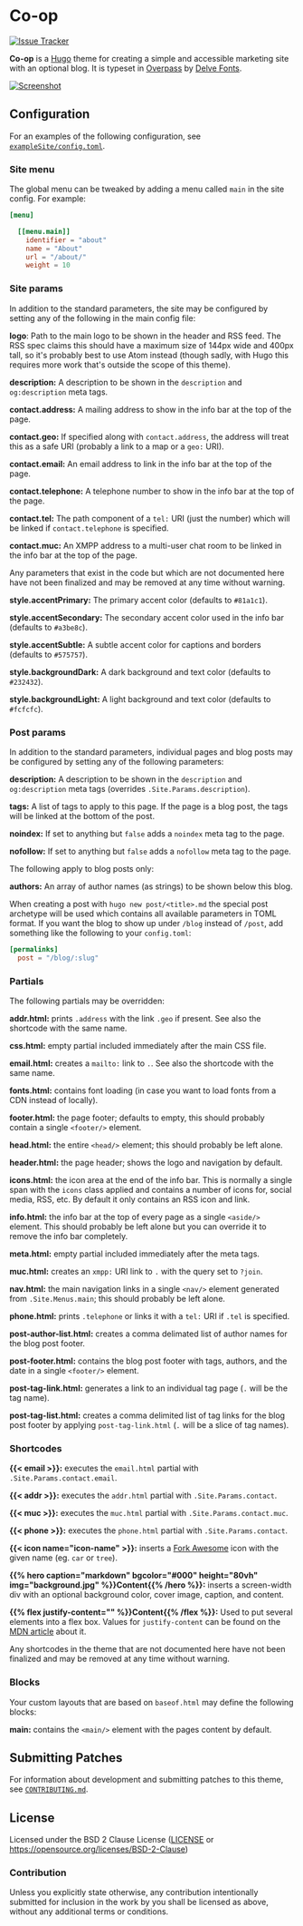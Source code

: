 # Co-op

[![Issue Tracker][badge]][issues]

**Co-op** is a [Hugo] theme for creating a simple and accessible marketing site
with an optional blog.
It is typeset in [Overpass] by [Delve Fonts].

[![Screenshot][screenshot]][screenshot]

[badge]: https://img.shields.io/badge/issues-samwhited%2fco--op-green.svg?longCache=true&style=popout-square&label=todo
[issues]: https://todo.sr.ht/~samwhited/co-op
[Hugo]: https://gohugo.io/
[Overpass]: https://overpassfont.org/
[Delve Fonts]: https://www.delvefonts.com/
[screenshot]: https://git.sr.ht/~samwhited/co-op/blob/refs/heads/master/images/screenshot.png


## Configuration

For an examples of the following configuration, see [`exampleSite/config.toml`].

[`exampleSite/config.toml`]: https://git.sr.ht/~samwhited/co-op/tree/master/exampleSite/config.toml


### Site menu

The global menu can be tweaked by adding a menu called `main` in the site
config. For example:

```toml
[menu]

  [[menu.main]]
    identifier = "about"
    name = "About"
    url = "/about/"
    weight = 10
```


### Site params

In addition to the standard parameters, the site may be configured by setting
any of the following in the main config file:

**logo**: Path to the main logo to be shown in the header and RSS feed.  The
RSS spec claims this should have a maximum size of 144px wide and 400px tall,
so it's probably best to use Atom instead (though sadly, with Hugo this
requires more work that's outside the scope of this theme).

**description:** A description to be shown in the `description` and
`og:description` meta tags.

**contact.address:** A mailing address to show in the info bar at the top of the
page.

**contact.geo:** If specified along with `contact.address`, the address will
treat this as a safe URI (probably a link to a map or a `geo:` URI).

**contact.email:** An email address to link in the info bar at the top of the
page.

**contact.telephone:** A telephone number to show in the info bar at the top of
the page.

**contact.tel:** The path component of a `tel:` URI (just the number) which will
be linked if `contact.telephone` is specified.

**contact.muc:** An XMPP address to a multi-user chat room to be linked in the
info bar at the top of the page.

Any parameters that exist in the code but which are not documented here have not
been finalized and may be removed at any time without warning.

**style.accentPrimary:** The primary accent color (defaults to `#81a1c1`).

**style.accentSecondary:** The secondary accent color used in the info bar (defaults to `#a3be8c`).

**style.accentSubtle:** A subtle accent color for captions and borders (defaults to `#575757`).

**style.backgroundDark:** A dark background and text color (defaults to `#232432`).

**style.backgroundLight:** A light background and text color (defaults to `#fcfcfc`).


### Post params

In addition to the standard parameters, individual pages and blog posts may be
configured by setting any of the following parameters:

**description:** A description to be shown in the `description` and
`og:description` meta tags (overrides `.Site.Params.description`).

**tags:** A list of tags to apply to this page. If the page is a blog post, the
tags will be linked at the bottom of the post.

**noindex:** If set to anything but `false` adds a `noindex` meta tag to the
page.

**nofollow:** If set to anything but `false` adds a `nofollow` meta tag to the
page.

The following apply to blog posts only:

**authors:** An array of author names (as strings) to be shown below this blog.

When creating a post with `hugo new post/<title>.md` the special post archetype
will be used which contains all available parameters in TOML format.
If you want the blog to show up under `/blog` instead of `/post`, add something
like the following to your `config.toml`:

```toml
[permalinks]
  post = "/blog/:slug"
```


### Partials

The following partials may be overridden:

**addr.html:** prints `.address` with the link `.geo` if present. See also the
shortcode with the same name.

**css.html:** empty partial included immediately after the main CSS file.

**email.html:** creates a `mailto:` link to `.`. See also the shortcode with the
same name.

**fonts.html:** contains font loading (in case you want to load fonts from a CDN
instead of locally).

**footer.html:** the page footer; defaults to empty, this should probably
contain a single `<footer/>` element.

**head.html:** the entire `<head/>` element; this should probably be left alone.

**header.html:** the page header; shows the logo and navigation by default.

**icons.html:** the icon area at the end of the info bar. This is normally a
single span with the `icons` class applied and contains a number of icons for,
social media, RSS, etc. By default it only contains an RSS icon and link.

**info.html:** the info bar at the top of every page as a single `<aside/>`
element. This should probably be left alone but you can override it to remove
the info bar completely.

**meta.html:** empty partial included immediately after the meta tags.

**muc.html:** creates an `xmpp:` URI link to `.` with the query set to `?join`.

**nav.html:** the main navigation links in a single `<nav/>` element generated
from `.Site.Menus.main`; this should probably be left alone.

**phone.html:** prints `.telephone` or links it with a `tel:` URI if `.tel` is
specified.

**post-author-list.html:** creates a comma delimated list of author names for
the blog post footer.

**post-footer.html:** contains the blog post footer with tags, authors, and the
date in a single `<footer/>` element.

**post-tag-link.html:** generates a link to an individual tag page (`.` will be
the tag name).

**post-tag-list.html:** creates a comma delimited list of tag links for the blog
post footer by applying `post-tag-link.html` (`.` will be a slice of tag names).

### Shortcodes

**{{< email >}}:** executes the `email.html` partial with
`.Site.Params.contact.email`.

**{{< addr >}}:** executes the `addr.html` partial with `.Site.Params.contact`.

**{{< muc >}}:** executes the `muc.html` partial with
`.Site.Params.contact.muc`.

**{{< phone >}}:** executes the `phone.html` partial with
`.Site.Params.contact`.

**{{< icon name="icon-name" >}}:** inserts a [Fork Awesome] icon with the given
name (eg. `car` or `tree`).

**{{% hero caption="markdown" bgcolor="#000" height="80vh" img="background.jpg"
%}}Content{{% /hero %}}:** inserts a screen-width div with an optional
background color, cover image, caption, and content.

**{{% flex justify-content="" %}}Content{{% /flex %}}:** Used to put several
elements into a flex box.
Values for `justify-content` can be found on the [MDN article] about it.

Any shortcodes in the theme that are not documented here have not been finalized
and may be removed at any time without warning.

[Fork Awesome]: https://forkaweso.me/Fork-Awesome/
[MDN article]: https://developer.mozilla.org/en-US/docs/Web/CSS/justify-content


### Blocks

Your custom layouts that are based on `baseof.html` may define the following
blocks:

**main:** contains the `<main/>` element with the pages content by default.


## Submitting Patches

For information about development and submitting patches to this theme, see
[`CONTRIBUTING.md`].

[`CONTRIBUTING.md`]: https://git.sr.ht/~samwhited/co-op/tree/master/CONTRIBUTING.md


## License

Licensed under the BSD 2 Clause License ([LICENSE] or
https://opensource.org/licenses/BSD-2-Clause)

[LICENSE]: https://git.sr.ht/~samwhited/co-op/tree/master/LICENSE


### Contribution

Unless you explicitly state otherwise, any contribution intentionally submitted
for inclusion in the work by you shall be licensed as above, without any
additional terms or conditions.
